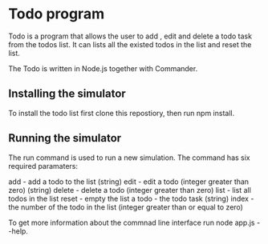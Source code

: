 # Todo program
Todo is a program that allows the user to add , edit and delete a todo task from the todos list. It can lists all the existed todos in the list and reset the list.

The Todo is written in Node.js together with Commander.

## Installing the simulator
To install the todo list first clone this repostiory, then run npm install.

## Running the simulator
The run command is used to run a new simulation. The command has six required paramaters:

add - add a todo to the list (string)
edit - edit a todo (integer greater than zero) (string)
delete - delete a todo (integer greater than zero)
list - list all todos in the list
reset - empty the list
a todo - the todo task (string)
index - the number of the todo in the list (integer greater than or equal to zero)

To get more information about the commnad line interface run node app.js --help.
